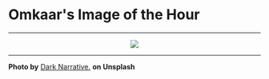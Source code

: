 # Omkaar's Image of the Hour

---

<div align="center">

<a href="https://unsplash.com/photos/a-dark-figure-walks-past-a-building-AbOoSyR9-xc">
  <img src="https://images.unsplash.com/photo-1748020633629-dca427d2d1db?crop=entropy&cs=tinysrgb&fit=max&fm=jpg&ixid=M3w3NjA2Nzh8MHwxfHJhbmRvbXx8fHx8fHx8fDE3NTEwNjUyMDB8&ixlib=rb-4.1.0&q=80&w=1080" style="max-width:100%; height:auto;">
</a>



</div>

---

**Photo by** [Dark Narrative.](https://unsplash.com/@bw_photo) **on Unsplash**
